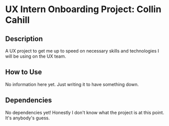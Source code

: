 # UX Intern Onboarding Project: Collin Cahill

## Description
A UX project to get me up to speed on necessary skills and technologies I will be using on the UX team.

## How to Use
No information here yet. Just writing it to have something down.

## Dependencies
No dependencies yet! Honestly I don't know what the project is at this point. It's anybody's guess.
